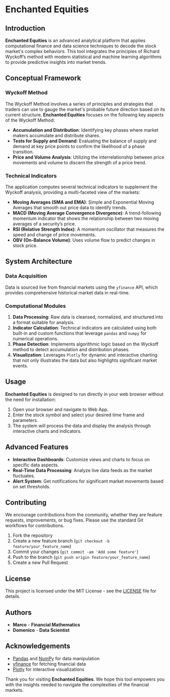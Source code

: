 # Enchanted Equities

## Introduction
**Enchanted Equities** is an advanced analytical platform that applies computational finance and data science techniques to decode the stock market's complex behaviors. This tool integrates the principles of Richard Wyckoff’s method with modern statistical and machine learning algorithms to provide predictive insights into market trends.

## Conceptual Framework

### Wyckoff Method
The Wyckoff Method involves a series of principles and strategies that traders can use to gauge the market's probable future direction based on its current structure. **Enchanted Equities** focuses on the following key aspects of the Wyckoff Method:
- **Accumulation and Distribution**: Identifying key phases where market makers accumulate and distribute shares.
- **Tests for Supply and Demand**: Evaluating the balance of supply and demand at key price points to confirm the likelihood of a phase transition.
- **Price and Volume Analysis**: Utilizing the interrelationship between price movements and volume to discern the strength of a price trend.

### Technical Indicators
The application computes several technical indicators to supplement the Wyckoff analysis, providing a multi-faceted view of the markets:
- **Moving Averages (SMA and EMA)**: Simple and Exponential Moving Averages that smooth out price data to identify trends.
- **MACD (Moving Average Convergence Divergence)**: A trend-following momentum indicator that shows the relationship between two moving averages of a security’s price.
- **RSI (Relative Strength Index)**: A momentum oscillator that measures the speed and change of price movements.
- **OBV (On-Balance Volume)**: Uses volume flow to predict changes in stock price.

## System Architecture

### Data Acquisition
Data is sourced live from financial markets using the `yfinance` API, which provides comprehensive historical market data in real-time.

### Computational Modules
1. **Data Processing**: Raw data is cleansed, normalized, and structured into a format suitable for analysis.
2. **Indicator Calculation**: Technical indicators are calculated using both built-in and custom functions that leverage `pandas` and `numpy` for numerical operations.
3. **Phase Detection**: Implements algorithmic logic based on the Wyckoff method to detect accumulation and distribution phases.
4. **Visualization**: Leverages `Plotly` for dynamic and interactive charting that not only illustrates the data but also highlights significant market events.

## Usage

**Enchanted Equities** is designed to run directly in your web browser without the need for installation:
1. Open your browser and navigate to Web App.
2. Enter the stock symbol and select your desired time frame and parameters.
3. The system will process the data and display the analysis through interactive charts and indicators.

## Advanced Features

- **Interactive Dashboards**: Customize views and charts to focus on specific data aspects.
- **Real-Time Data Processing**: Analyze live data feeds as the market fluctuates.
- **Alert System**: Get notifications for significant market movements based on set thresholds.

## Contributing
We encourage contributions from the community, whether they are feature requests, improvements, or bug fixes. Please use the standard Git workflows for contributions.

1. Fork the repository
2. Create a new feature branch (`git checkout -b feature/your_feature_name`)
3. Commit your changes (`git commit -am 'Add some feature'`)
4. Push to the branch (`git push origin feature/your_feature_name`)
5. Create a new Pull Request

## License
This project is licensed under the MIT License - see the [LICENSE](LICENSE.md) file for details.

## Authors
- **Marco** - **Financial Mathematics**
- **Domenico** - **Data Scientist**

## Acknowledgements
- [Pandas](https://pandas.pydata.org/) and [NumPy](http://numpy.org/) for data manipulation
- [yfinance](https://pypi.org/project/yfinance/) for fetching financial data
- [Plotly](https://plotly.com/) for interactive visualizations

Thank you for visiting **Enchanted Equities**. We hope this tool empowers you with the insights needed to navigate the complexities of the financial markets.
